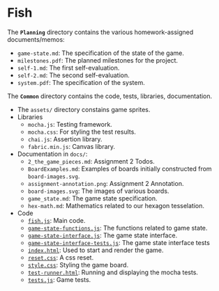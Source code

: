 
# Fish

The **`Planning`** directory contains the various homework-assigned documents/memos:

- `game-state.md`: The specification of the state of the game.
- `milestones.pdf`: The planned milestones for the project.
- `self-1.md`: The first self-evaluation.
- `self-2.md`: The second self-evaluation.
- `system.pdf`: The specification of the system.

The **`Common`** directory contains the code, tests, libraries, documentation.

- The `assets/` directory constains game sprites.
- Libraries
  - `mocha.js`: Testing framework.
  - `mocha.css`: For styling the test results.
  - `chai.js`: Assertion library.
  - `fabric.min.js`: Canvas library.
- Documentation in `docs/`:
  - `2_the_game_pieces.md`: Assignment 2 Todos.
  - `BoardExamples.md`: Examples of boards initially constructed from `board-images.svg`.
  - `assignment-annotation.png`: Assignment 2 Annotation.
  - `board-images.svg`: The images of various boards.
  - `game_state.md`: The game state specification.
  - `hex-math.md`: Mathematics related to our hexagon tesselation.
- Code
  - [`fish.js`](./Common/fish.js): Main code.
  - [`game-state-functions.js`](./Common/game-state-functions.js): The functions related to game state.
  - [`game-state-interface.js`](./Common/game-state-interface.js): The game state interface.
  - [`game-state-interface-tests.js`](./Common/game-state-interface-tests.js): The game state interface tests
  - [`index.html`](./Common/index.html): Used to start and render the game.
  - [`reset.css`](./Common/reset.css): A css reset.
  - [`style.css`](./Common/style.css): Styling the game board.
  - [`test-runner.html`](./Common/test-runner.html):  Running and displaying the mocha tests.
  - [`tests.js`](./Common/tests.js): Game tests.
